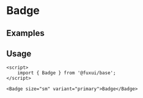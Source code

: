 <script>
	import Example from './Example.svelte';
</script>

# Badge

## Examples

<Example />

## Usage

```svelte
<script>
	import { Badge } from '@fuxui/base';
</script>

<Badge size="sm" variant="primary">Badge</Badge>
```
